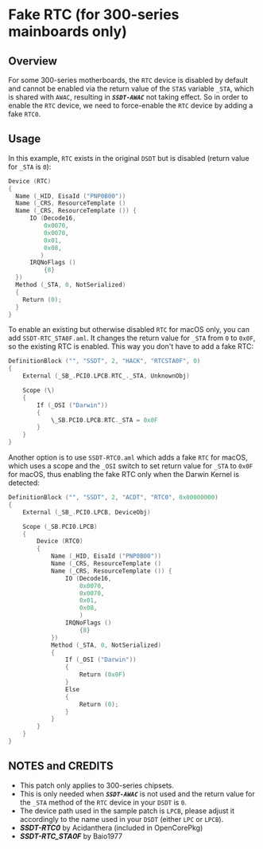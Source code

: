 # Fake RTC (for 300-series mainboards only)

## Overview

For some 300-series motherboards, the `RTC` device is disabled by default and cannot be enabled via the return value of the `STAS` variable `_STA`, which is shared with `AWAC`, resulting in ***`SSDT-AWAC`*** not taking effect. So in order to enable the `RTC` device, we need to force-enable the `RTC` device by adding a fake `RTC0`.

## Usage
In this example, `RTC` exists in the original `DSDT` but is disabled (return value for `_STA` is `0`):

```swift
Device (RTC)
{
  Name (_HID, EisaId ("PNP0B00"))
  Name (_CRS, ResourceTemplate ()
  Name (_CRS, ResourceTemplate ()) {
      IO (Decode16,
          0x0070,
          0x0070,
          0x01,
          0x08,
         )
      IRQNoFlags ()
          {8}
  })
  Method (_STA, 0, NotSerialized)
  {
    Return (0);
  }
}
```

To enable an existing but otherwise disabled `RTC` for macOS only, you can add `SSDT-RTC_STA0F.aml`. It changes the return value for `_STA` from `0` to `0x0F`, so the existing RTC is enabled. This way you don't have to add a fake RTC:

```swift
DefinitionBlock ("", "SSDT", 2, "HACK", "RTCSTA0F", 0)
{
    External (_SB_.PCI0.LPCB.RTC_._STA, UnknownObj)

    Scope (\)
    {
        If (_OSI ("Darwin"))
        {
            \_SB.PCI0.LPCB.RTC._STA = 0x0F
        }
    }  
}
```
Another option is to use `SSDT-RTC0.aml` which adds a fake `RTC` for macOS, which uses a scope and the `_OSI` switch to set return value for `_STA` to `0x0F` for macOS, thus enabling the fake RTC only when the Darwin Kernel is detected:

```swift
DefinitionBlock ("", "SSDT", 2, "ACDT", "RTC0", 0x00000000)
{
    External (_SB_.PCI0.LPCB, DeviceObj)

    Scope (_SB.PCI0.LPCB)
    {
        Device (RTC0)
        {
            Name (_HID, EisaId ("PNP0B00"))
            Name (_CRS, ResourceTemplate ()
            Name (_CRS, ResourceTemplate ()) {
                IO (Decode16,
                    0x0070,
                    0x0070,
                    0x01,
                    0x08,
                    )
                IRQNoFlags ()
                    {8}
            })
            Method (_STA, 0, NotSerialized)
            {
                If (_OSI ("Darwin"))
                {
                    Return (0x0F)
                }
                Else
                {
                    Return (0);
                }
            }
        }
    }
}
```
## NOTES and CREDITS

- This patch only applies to 300-series chipsets.
- This is only needed when ***`SSDT-AWAC`*** is not used and the return value for the `_STA` method of the `RTC` device in your `DSDT` is `0`.
- The device path used in the sample patch is `LPCB`, please adjust it accordingly to the name used in your `DSDT` (either `LPC` or `LPCB`).
- ***SSDT-RTC0*** by Acidanthera (included in OpenCorePkg)
- ***SSDT-RTC_STA0F*** by Baio1977
